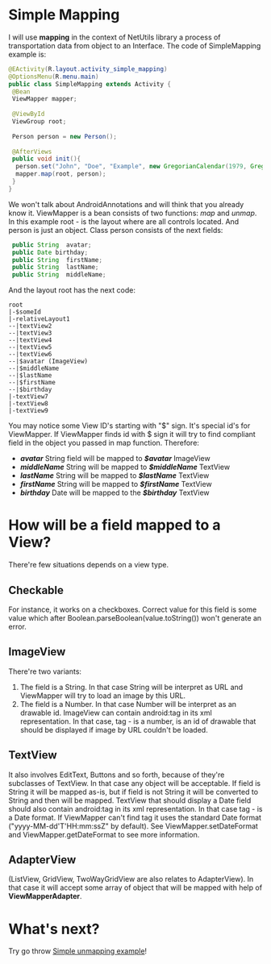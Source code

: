 Simple Mapping
=======
I will use __mapping__ in the context of NetUtils library a process of transportation data from object to an Interface. The code of SimpleMapping example is:

```java
@EActivity(R.layout.activity_simple_mapping)
@OptionsMenu(R.menu.main)
public class SimpleMapping extends Activity {
 @Bean
 ViewMapper mapper;
	
 @ViewById 
 ViewGroup root;
	
 Person person = new Person();
	
 @AfterViews
 public void init(){
  person.set("John", "Doe", "Example", new GregorianCalendar(1979, GregorianCalendar.JANUARY, 21).getTime(), "http://neogrotesque.net/wp-content/uploads/avatar-6.jpg");
  mapper.map(root, person);
 }
}
```

We won't talk about AndroidAnnotations and will think that you already know it. ViewMapper is a bean consists of two functions: _map_ and _unmap_.
In this example root - is the layout where are all controls located. And person is just an object.
Class person consists of the next fields:

```java
 public String	avatar;
 public Date birthday;
 public String	firstName;
 public String	lastName;
 public String	middleName;
```

And the layout root has the next code:

```
root
|-$someId
|-relativeLayout1
--|textView2
--|textView3
--|textView4
--|textView5
--|textView6
--|$avatar (ImageView)
--|$middleName
--|$lastName
--|$firstName
--|$birthday
|-textView7
|-textView8
|-textView9
```
You may notice some View ID's starting with "$" sign. It's special id's for ViewMapper. If ViewMapper finds id with $ sign it will try to find compliant field in the object you passed in map function.
Therefore:
 
+ ___avatar___ String field will be mapped to ___$avatar___ ImageView
+ ___middleName___ String will be mapped to ___$middleName___ TextView
+ ___lastName___ String will be mapped to ___$lastName___ TextView
+ ___firstName___ String will be mapped to ___$firstName___ TextView
+ ___birthday___ Date will be mapped to the ___$birthday___ TextView

# How will be a field mapped to a View?
There're few situations depends on a view type.

## Checkable
For instance, it works on a checkboxes. Correct value for this field is some value which after Boolean.parseBoolean(value.toString()) won't generate an error.

ImageView
------
There're two variants:

1. The field is a String. In that case String will be interpret as URL and ViewMapper will try to load an image by this URL.
1. The field is a Number. In that case Number will be interpret as an drawable id.
ImageView can contain android:tag in its xml representation. In that case, tag - is a number, is an id of drawable that should be displayed if image by URL couldn't be loaded.

## TextView
It also involves EditText, Buttons and so forth, because of they're subclasses of TextView. In that case any object will be acceptable. If field is String it will be mapped as-is, but if field is not String it will be converted to String and then will be mapped.
TextView that should display a Date field should also contain android:tag in its xml representation. In that case tag - is a Date format. If ViewMapper can't find tag it uses the standard Date format ("yyyy-MM-dd'T'HH:mm:ssZ" by default). See ViewMapper.setDateFormat and ViewMapper.getDateFormat to see more information.

## AdapterView
(ListView, GridView, TwoWayGridView are also relates to AdapterView).
In that case it will accept some array of object that will be mapped with help of __ViewMapperAdapter__.

# What's next?
Try go throw [Simple unmapping example](net-utils-samples-simple-unmapping)!